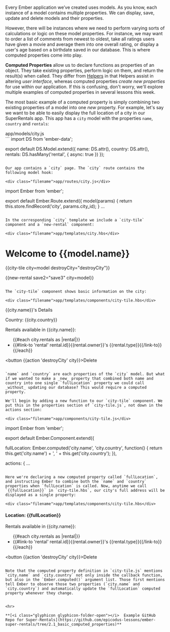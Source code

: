 Every Ember application we’ve created uses models. As you know, each instance of a model contains multiple properties. We can display, save, update and delete models and their properties.

However, there will be instances where we need to perform varying sorts of calculations or logic on these model properties. For instance, we may want to order a list of comments from newest to oldest, take all ratings users have given a movie and average them into one overall rating, or display a user's age based on a birthdate saved in our database. This is where computed properties come into play.

**Computed Properties** allow us to declare functions as properties of an object. They take existing properties, perform logic on them, and return the result(s) when called. They differ from [Helpers](https://www.learnhowtoprogram.com/javascript/ember-js/custom-helpers) in that Helpers assist in altering _user interface_, whereas computed properties _create new properties_ for use within our application. If this is confusing, don't worry, we'll explore multiple examples of computed properties in several lessons this week.

The most basic example of a computed property is simply combining two existing properties of a model into one _new_ property. For example, let's say we want to be able to easily display the full location of a city in our SuperRentals app. This app has a `city` model with the properties `name`, `country` and `rentals`:

<div class="filename">app/models/city.js</div>
```
import DS from 'ember-data';

export default DS.Model.extend({
  name: DS.attr(),
  country: DS.attr(),
  rentals: DS.hasMany('rental', { async: true })
});
```

Our app contains a `city` page. The `city` route contains the following model hook:

<div class="filename">app/routes/city.js</div>
```
import Ember from 'ember';

export default Ember.Route.extend({
  model(params) {
    return this.store.findRecord('city', params.city_id);
  }
...
```

In the corresponding `city` template we include a `city-tile` component and a `new-rental` component:

<div class="filename">app/templates/city.hbs</div>
```
<h1> Welcome to {{model.name}} </h1>

{{city-tile city=model destroyCity="destroyCity"}}

{{new-rental save2="save3" city=model}}
```

The `city-tile` component shows basic information on the city:

<div class="filename">app/templates/components/city-tile.hbs</div>
```
{{city.name}}'s Details

Country: {{city.country}}

Rentals available in {{city.name}}:

<ul>
  {{#each city.rentals as |rental|}}
    <li>{{#link-to 'rental' rental.id}}{{rental.owner}}'s {{rental.type}}{{/link-to}}</li>
  {{/each}}
</ul>

<button {{action 'destroyCity' city}}>Delete</button>

```

`name` and `country` are each properties of the `city` model. But what if we wanted to make a _new_ property that combined both name and country into one single `fullLocation` property we could call _without_ updating our database? This would require a computed property. 

We'll begin by adding a new function to our `city-tile` component. We put this in the properties section of `city-tile.js`, not down in the actions section:

<div class="filename">app/components/city-tile.js</div>
```
import Ember from 'ember';

export default Ember.Component.extend({

  fullLocation: Ember.computed('city.name', 'city.country', function() {
    return this.get('city.name') + ', ' + this.get('city.country');
  }),

  actions: {
   ...
```

Here we're declaring a new computed property called `fullLocation`, and instructing Ember to combine both the `name` and `country` properties when `fullLocation` is called. Now, anytime we call `{{fullLocation}}` in `city-tile.hbs`, our city's full address will be displayed as a single property: 

<div class="filename">app/templates/components/city-tile.hbs</div>
```
<h4>Location:  {{fullLocation}}</h4>

Rentals available in {{city.name}}:

<ul>
  {{#each city.rentals as |rental|}}
    <li>{{#link-to 'rental' rental.id}}{{rental.owner}}'s {{rental.type}}{{/link-to}}</li>
  {{/each}}
</ul>

<button {{action 'destroyCity' city}}>Delete</button>
```

Note that the computed property definition in `city-tile.js` mentions `city.name` and `city.country` not only inside the callback function, but also in the `Ember.computed()` argument list. Those first mentions tell Ember to observe those two properties (`city.name` and `city.country`) and automatically update the `fullLocation` computed property whenever they change.


<hr>

**[<i class="glyphicon glyphicon-folder-open"></i>  Example GitHub Repo for Super-Rentals](https://github.com/epicodus-lessons/ember-super-rentals/tree/2.1_basic_computed_properties)**
